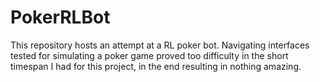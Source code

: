 # PokerRLBot

This repository hosts an attempt at a RL poker bot. Navigating interfaces tested for simulating a poker game proved too difficulty in the short timespan I had for this project, in the end resulting in nothing amazing.
